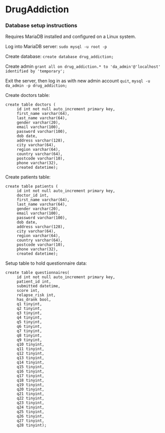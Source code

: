 # DrugAddiction

### Database setup instructions
Requires MariaDB installed and configured on a Linux system.

Log into MariaDB server:
`sudo mysql -u root -p`

Create database:
`create database drug_addiction;`

Create admin
`grant all on drug_addiction.* to 'da_admin'@'localhost' identified by 'temporary';`

Exit the server, then log in as with new admin account
`quit`, `mysql -u da_admin -p drug_addiction;`

Create doctors table:
```
create table doctors (
     id int not null auto_increment primary key,
     first_name varchar(64),
     last_name varchar(64),
     gender varchar(20),
     email varchar(100),
     password varchar(100),
     dob date,
     address varchar(128),
     city varchar(64),
     region varchar(64),
     country varchar(64),
     postcode varchar(10),
     phone varchar(32),
     created datetime);
```

Create patients table:
```
create table patients (
     id int not null auto_increment primary key,
     doctor_id int,
     first_name varchar(64),
     last_name varchar(64),
     gender varchar(20),
     email varchar(100),
     password varchar(100),
     dob date,
     address varchar(128),
     city varchar(64),
     region varchar(64),
     country varchar(64),
     postcode varchar(10),
     phone varchar(32),
     created datetime);
```

Setup table to hold questionnaire data:
```
create table questionnaires(
     id int not null auto_increment primary key,
     patient_id int,
     submitted datetime,
     score int,
     relapse_risk int,
     has_drank bool,
     q1 tinyint,
     q2 tinyint,
     q3 tinyint,
     q4 tinyint,
     q5 tinyint,
     q6 tinyint,
     q7 tinyint,
     q8 tinyint,
     q9 tinyint,
     q10 tinyint,
     q11 tinyint,
     q12 tinyint,
     q13 tinyint,
     q14 tinyint,
     q15 tinyint,
     q16 tinyint,
     q17 tinyint,
     q18 tinyint,
     q19 tinyint,
     q20 tinyint,
     q21 tinyint,
     q22 tinyint,
     q23 tinyint,
     q24 tinyint,
     q25 tinyint,
     q26 tinyint,
     q27 tinyint,
     q28 tinyint);
```
